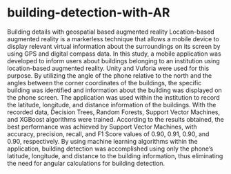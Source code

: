 # building-detection-with-AR
Building details with geospatial based augmented reality
Location-based augmented reality is a markerless technique that allows a mobile device to display relevant virtual information about the surroundings on its screen by using GPS and digital compass data. In this study, a mobile application was developed to inform users about buildings belonging to an institution using location-based augmented reality. Unity and Vuforia were used for this purpose. By utilizing the angle of the phone relative to the north and the angles between the corner coordinates of the buildings, the specific building was identified and information about the building was displayed on the phone screen. The application was used within the institution to record the latitude, longitude, and distance information of the buildings. With the recorded data, Decision Trees, Random Forests, Support Vector Machines, and XGBoost algorithms were trained. According to the results obtained, the best performance was achieved by Support Vector Machines, with accuracy, precision, recall, and F1 Score values of 0.90, 0.91, 0.90, and 0.90, respectively. By using machine learning algorithms within the application, building detection was accomplished using only the phone’s latitude, longitude, and distance to the building information, thus eliminating the need for angular calculations for building detection.
